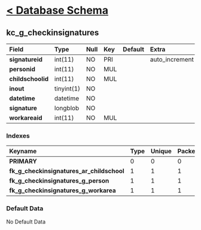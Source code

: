 # [< Database Schema](DatabaseSchema.md) #

## kc\_g\_checkinsignatures ##
| **Field** | Type | Null | Key | Default | Extra | Comment |
|:----------|:-----|:-----|:----|:--------|:------|:--------|
| **signatureid** | int(11) | NO   | PRI |         | auto\_increment |         |
| **personid** | int(11) | NO   | MUL |         |       |         |
| **childschoolid** | int(11) | NO   | MUL |         |       |         |
| **inout** | tinyint(1) | NO   |     |         |       |         |
| **datetime** | datetime | NO   |     |         |       |         |
| **signature** | longblob | NO   |     |         |       |         |
| **workareaid** | int(11) | NO   | MUL |         |       |         |


### Indexes ###
| **Keyname** | Type | Unique | Packed | Column | Seq | Cardinality | Collation | Null | Comment |
|:------------|:-----|:-------|:-------|:-------|:----|:------------|:----------|:-----|:--------|
| **PRIMARY** | 0    | 0      | 0      | signatureid | 1   | 0           | A         | 0    | 0       |
| **fk\_g\_checkinsignatures\_ar\_childschool** | 1    | 1      | 1      | childschoolid | 1   |             | A         | 1    | 1       |
| **fk\_g\_checkinsignatures\_g\_person** | 1    | 1      | 1      | personid | 1   |             | A         | 1    | 1       |
| **fk\_g\_checkinsignatures\_g\_workarea** | 1    | 1      | 1      | workareaid | 1   |             | A         | 1    | 1       |


### Default Data ###
No Default Data